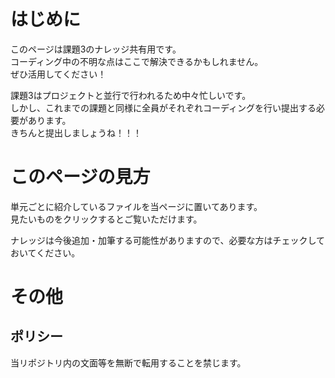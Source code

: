 # はじめに
このページは課題3のナレッジ共有用です。  
コーディング中の不明な点はここで解決できるかもしれません。  
ぜひ活用してください！  
  
課題3はプロジェクトと並行で行われるため中々忙しいです。  
しかし、これまでの課題と同様に全員がそれぞれコーディングを行い提出する必要があります。  
きちんと提出しましょうね！！！  
  
  
# このページの見方
単元ごとに紹介しているファイルを当ページに置いてあります。  
見たいものをクリックするとご覧いただけます。  
  
ナレッジは今後追加・加筆する可能性がありますので、必要な方はチェックしておいてください。  
  
  
# その他
## ポリシー
当リポジトリ内の文面等を無断で転用することを禁じます。
